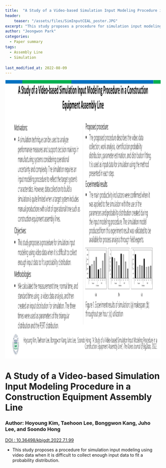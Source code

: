 ```yaml
---
title:  "A Study of a Video-based Simulation Input Modeling Procedure in a Construction Equipment Assembly Line"
header:
    teaser: "/assets/files/SimInputCEAL_poster.JPG"
excerpt: "This study proposes a procedure for simulation input modeling using video data when it is difficult to collect enough input data to fit a probability distribution."
author: "Jeongwon Park"
categories:
  - Paper summary
tags:
  - Assembly Line
  - Simulation

last_modified_at: 2022-08-09
---
```

<img align="center" width="900" height="900" style="border: 1px solid white" src="/assets/files/SimInputCEAL_poster.JPG"> 

# A Study of a Video-based Simulation Input Modeling Procedure in a Construction Equipment Assembly Line

### Author: Hoyoung Kim, Taehoon Lee, Bonggwon Kang, Juho Lee, and Soondo Hong
[DOI : 10.36498/kbigdt.2022.7.1.99](https://www.kci.go.kr/kciportal/landing/article.kci?arti_id=ART002855671#:~:text=10.36498/kbigdt.2022.7.1.99)  

- This study proposes a procedure for simulation input modeling using video data when it is difficult to collect enough input data to fit a probability distribution.
